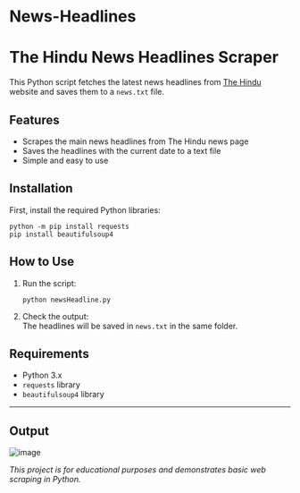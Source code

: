 # News-Headlines
# The Hindu News Headlines Scraper

This Python script fetches the latest news headlines from [The Hindu](https://www.thehindu.com/news/) website and saves them to a `news.txt` file.

## Features

- Scrapes the main news headlines from The Hindu news page
- Saves the headlines with the current date to a text file
- Simple and easy to use

## Installation

First, install the required Python libraries:

```
python -m pip install requests
pip install beautifulsoup4
```

## How to Use

1. Run the script:
   ```
   python newsHeadline.py
   ```

2. Check the output:  
   The headlines will be saved in `news.txt` in the same folder.


## Requirements

- Python 3.x
- `requests` library
- `beautifulsoup4` library

---

## Output

![image](https://github.com/user-attachments/assets/d3cfbfe9-6731-483f-a91b-fbd26067c7b7)

*This project is for educational purposes and demonstrates basic web scraping in Python.*
